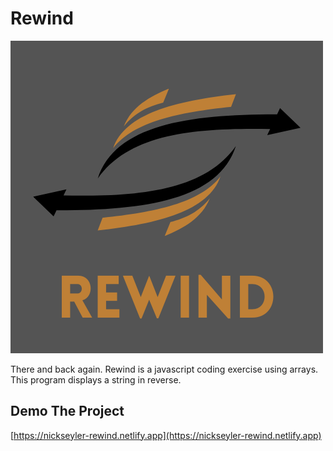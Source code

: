 # Rewind

![Rewind](./img/Rewind.png)

There and back again. Rewind is a javascript coding exercise using arrays.
This program displays a string in reverse.

## Demo The Project
[https://nickseyler-rewind.netlify.app](https://nickseyler-rewind.netlify.app)